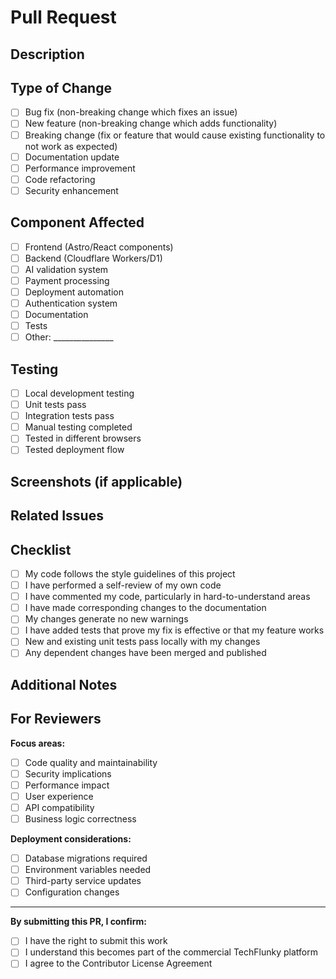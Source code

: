 # Pull Request

## Description
<!-- Briefly describe what this PR does -->

## Type of Change
<!-- Check all that apply -->
- [ ] Bug fix (non-breaking change which fixes an issue)
- [ ] New feature (non-breaking change which adds functionality)
- [ ] Breaking change (fix or feature that would cause existing functionality to not work as expected)
- [ ] Documentation update
- [ ] Performance improvement
- [ ] Code refactoring
- [ ] Security enhancement

## Component Affected
<!-- Check all that apply -->
- [ ] Frontend (Astro/React components)
- [ ] Backend (Cloudflare Workers/D1)
- [ ] AI validation system
- [ ] Payment processing
- [ ] Deployment automation
- [ ] Authentication system
- [ ] Documentation
- [ ] Tests
- [ ] Other: _______________

## Testing
<!-- Describe the tests you ran to verify your changes -->
- [ ] Local development testing
- [ ] Unit tests pass
- [ ] Integration tests pass
- [ ] Manual testing completed
- [ ] Tested in different browsers
- [ ] Tested deployment flow

## Screenshots (if applicable)
<!-- Add screenshots to help explain your changes -->

## Related Issues
<!-- Link any related issues: Fixes #123, Closes #456 -->

## Checklist
<!-- Check all that apply -->
- [ ] My code follows the style guidelines of this project
- [ ] I have performed a self-review of my own code
- [ ] I have commented my code, particularly in hard-to-understand areas
- [ ] I have made corresponding changes to the documentation
- [ ] My changes generate no new warnings
- [ ] I have added tests that prove my fix is effective or that my feature works
- [ ] New and existing unit tests pass locally with my changes
- [ ] Any dependent changes have been merged and published

## Additional Notes
<!-- Any additional information, context, or notes for reviewers -->

## For Reviewers
<!-- Help reviewers understand what to focus on -->
**Focus areas:**
- [ ] Code quality and maintainability
- [ ] Security implications
- [ ] Performance impact
- [ ] User experience
- [ ] API compatibility
- [ ] Business logic correctness

**Deployment considerations:**
- [ ] Database migrations required
- [ ] Environment variables needed
- [ ] Third-party service updates
- [ ] Configuration changes

---

**By submitting this PR, I confirm:**
- [ ] I have the right to submit this work
- [ ] I understand this becomes part of the commercial TechFlunky platform
- [ ] I agree to the Contributor License Agreement